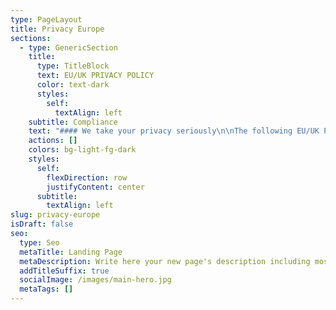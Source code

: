 ```yaml
---
type: PageLayout
title: Privacy Europe
sections:
  - type: GenericSection
    title:
      type: TitleBlock
      text: EU/UK PRIVACY POLICY
      color: text-dark
      styles:
        self:
          textAlign: left
    subtitle: Compliance
    text: "#### We take your privacy seriously\n\nThe following EU/UK Privacy Notice (“Notice”) applies to residents of the European Union, the European Economic Area, United Kingdom, and Switzerland.\n\nThis Notice supplements the information contained in the American Med[ ](https://AmericanMedRobotics.com/privacy)Robotics Privacy Policy.\n\n#### Personal Data and Processing.\_\n\nFor the purposes of this Notice:\_\n\n“Personal Data”\_means any information relating to an identified or identifiable natural person who can be identified, directly or indirectly, in particular by reference to an identifier such as a name, an identification number, location data, an online identifier or to one or more factors specific to the physical, physiological, genetic, mental, economic, cultural or social identity of such natural person; and\_\n\n“Processing” means any operation or set of operations which is performed on Personal Data or on sets of Personal Data, whether by automated means such as collection, recording, organization, structuring, storage, adaptation or alteration, retrieval, consultation, use, disclosure by transmission, dissemination or otherwise making available, alignment or combination, restriction, erasure, or destruction.\_\n\nPurposes and Legal Bases for Processing Personal Data.\_ Wideanchor is accountable for Personal Data that it receives and subsequently transfers to third parties.\_ The types of third parties with which we may share your Personal Data are set out in the sections of this Notice entitled “HOW DO WE SHARE THE PERSONAL DATA.”  The categories of Personal Data Wideanchor may receive, as well as the purposes for which Wideanchor collects and uses the Personal Data, are set out in other relevant sections of this Notice, including in those entitled “WHAT PERSONAL DATA DO WE COLLECT” and “HOW DO WE USE THE PERSONAL DATA COLLECTED.”\_\n\nThe lawful basis for our Processing of your Personal Data will depend on the purposes of the Processing.\_ For most Personal Data Processing activities covered by this Notice, the lawful basis is that the Processing is necessary for our legitimate business interests.\_ Where we Process Personal Data in relation to a contract, or a potential contract, with you, the lawful basis is that the Processing is necessary for the performance of our contract with you or to take steps at your request prior to entering into a contract.\_ If we are required to share Personal Data with law enforcement agencies or other governmental bodies, we do so on the basis that we are under a legal obligation to do so.\_ We will also use consent as the legal basis where we deem appropriate or to the extent required by applicable law, for example, before we collect precise location data from your mobile device.\_\n\nDepending on what Personal Data we collect from you and how we collect it, we may also rely on various grounds for Processing your Personal Data, including the following reasons:\_\n\n*   Processing on the basis of legitimate business interests.  When we Process Personal Data on the basis that the Processing is necessary for our legitimate business interests, such interests include: (i)  providing, improving, and promoting our services; (ii) communicating with current and potential customers, other business partners, and their individual points of contact; (iii) managing our relationships with our customers and other business partners, and their individual points of contact; (iv) other business development purposes; (v) sharing information within the company, as well as with service providers and other third parties; and (vi) maintaining the safety and security of our products, services, and employees, including fraud protection.\_\n\n<!---->\n\n*   Processing on the basis of performance of a contract. \_Examples of situations in which we Process Personal Data as necessary for performance of a contract include e-commerce transactions in which you purchase a service from us.\_\n\n<!---->\n\n*   Processing on the basis of consent.  Examples of Processing activities for which we may use consent as its legal basis include: (i) collecting and Processing precise location information from your mobile device; (ii) sending promotional emails when consent is required under applicable law; and (iii) Processing Personal Data on company services through cookies and similar technologies when consent is required by applicable law.\_\n\n<!---->\n\n*   Processing because we are under a legal obligation to do so. \_Examples of situations in which we must Process Personal Data to comply with our legal obligations include: (i) providing your Personal Data to law enforcement agencies and other governmental bodies when required by applicable laws; (ii) retaining business records required to be retained by applicable laws; and (iii) complying with court orders or other legal process.\_\n\nIf the processing of your Personal Data is based on your consent,\_the GDPR and Data Protection Act 2018\_also allow users the right to access, revoke, or modify your consent at any time.  Please see the\_Exercising[ ](https://AmericanMedRobotics.com/dsar)Your Rights\_section below to review or modify your consents. \_\n\nYour Data Protection Rights.\_ As a resident of the EU/EEA or a country following substantially similar legislation regarding the protection of Personal Data, individuals may have one or more of the following additional rights:\_\n\n*   Access: To request a copy of the Personal Data we have collected about you by contacting us.\_\n\n<!---->\n\n*   Rectification & Erasure: To request that we rectify or delete any of the Personal Data about you that is incomplete, incorrect, unnecessary, or outdated.\_\n\n<!---->\n\n*   Objection: To object, at any time, to Personal Data about you being Processed for direct marketing purposes.\_\n\n<!---->\n\n*   Restriction of Processing: To request restriction of Processing of Personal Data about you for certain reasons, such as, for example, if you consider Personal Data about you collected by us to be inaccurate or you have objected to the Processing and the existence of legitimate grounds for Processing is still under consideration.\_\n\n<!---->\n\n*   Data Portability and Transfer: To request and receive the Personal Data we have collected about you in a commonly used and machine-readable form.\_ You may also request that this Personal Data be transferred to a third party specified by you.\_\n\n<!---->\n\n*   Right to Withdraw Consent: If Personal Data about you is Processed solely based on your consent and not for any other legitimate interest, to withdraw your consent at any time, without affecting the lawfulness of our Processing based on such consent before it was withdrawn, including Processing related to existing contracts for our products and services.\_\n\n<!---->\n\n*   Right to Lodge a Complaint with a DPA: If you believe our Processing of Personal Data about you is inconsistent with the applicable data protection laws, you may lodge a complaint with your local supervisory data protection authority (“DPA”), but we invite you to contact us with any concern and we would be happy to try and resolve it directly.\_\n\nExercising Your Rights.\_\_To exercise any of the above-listed rights, please contact us as set forth below and provide sufficient details so that we can respond appropriately.\_\_\n\n*   Emailing us at\_<info@americanmedrobotics.com>\n\n<!---->\n\n*   Writing us at\_\_\n\nAmerican Med Robotics\_\n1650 Secretariat Gait Way.\_\nSuwanee, GA 30024\_\nAttn: Data Privacy\_\n\n*   [Online](https://americanmedrobotics.com/dsar) Form\_\n\nWe will process any requests in accordance with applicable law and within a reasonable period of time.\_ We may need to verify the identity of the individual submitting a request before we can address such request.\_ If the request relates to data our customers collect and process through the Wideanchor Services, we will refer the request to that customer and will support them in responding to the request.  For Wideanchor customers, certain information may be reviewed, corrected, and updated by logging into the Locus Services account and editing the profile information.\_\n\nRetention.\_\_We will retain your Personal Data for as long as needed for the purposes described in this Notice.\_ More specifically, the time we maintain your Personal Data depends on the following factors:\_\n\n*   Whether we need the Personal Data to provide you with goods or services.\_ We will maintain any data needed to provide you with goods or services, such as contact information and payment or transaction information, for as long as needed for us to provide you with goods or services, respond to your questions and requests, and/or administer your account (if applicable).\_\n\n<!---->\n\n*   Whether we need the Personal Data to comply with our legal obligations.\_ We may have legal obligations to maintain your Personal Data where a legal or regulatory body may ask for it in the future, for example in response to a data subject request or complaint.\_ This information may include contact information and location information.\_\_\_\n\n<!---->\n\n*   Whether we need the Personal Data for a legitimate business interest.\_ We may store Personal Data like contact information, information provided from cookies, and location information in order to perform analytics, troubleshoot errors, or improve our goods or services.\_ In any event, we delete information when it is no longer needed for our legitimate interest.\_\n\nQuestions and Complaints.\_ Wideanchor commits to resolving complaints about our collection or use of your Personal Data.\_ EU/EEA, UK and Swiss users with inquiries or complaints regarding this Notice should first contact us by email at <info@americanmedrobotics.com>, or please write to the following address:\_\n\nAmerican Med Robotics\_\n1650 Secretariat Gait Way.\_\nSuwanee, GA 30024\_\nAttn: Data Privacy\_\n\nLocus has further committed to refer unresolved privacy complaints to JAMS, an alternative dispute resolution provider located in the United States, at no cost to you.\_\_\_\n\nCompelled Disclosures.\_ Wideanchor may be required to disclose Personal Data in response to lawful requests by public authorities, including to meet national security or law enforcement requirements.\_\n\nContact Information.\_ Unless otherwise specified, the data controller of Personal Data provided to Wideanchor is the Wideanchor customer for whom Wideanchor is providing goods or services, and Locus is the data processor of such Personal Data for such customer.\_ In certain cases, Wideanchor may also be the data controller of aggregated, anonymous, or pseudonymous data relating to the Wideanchor Services.\_ If you have any questions about this Notice or the Personal Data we have collected about you, please contact us at the following:\_\n"
    actions: []
    colors: bg-light-fg-dark
    styles:
      self:
        flexDirection: row
        justifyContent: center
      subtitle:
        textAlign: left
slug: privacy-europe
isDraft: false
seo:
  type: Seo
  metaTitle: Landing Page
  metaDescription: Write here your new page's description including most relevant keywords.
  addTitleSuffix: true
  socialImage: /images/main-hero.jpg
  metaTags: []
---
```

